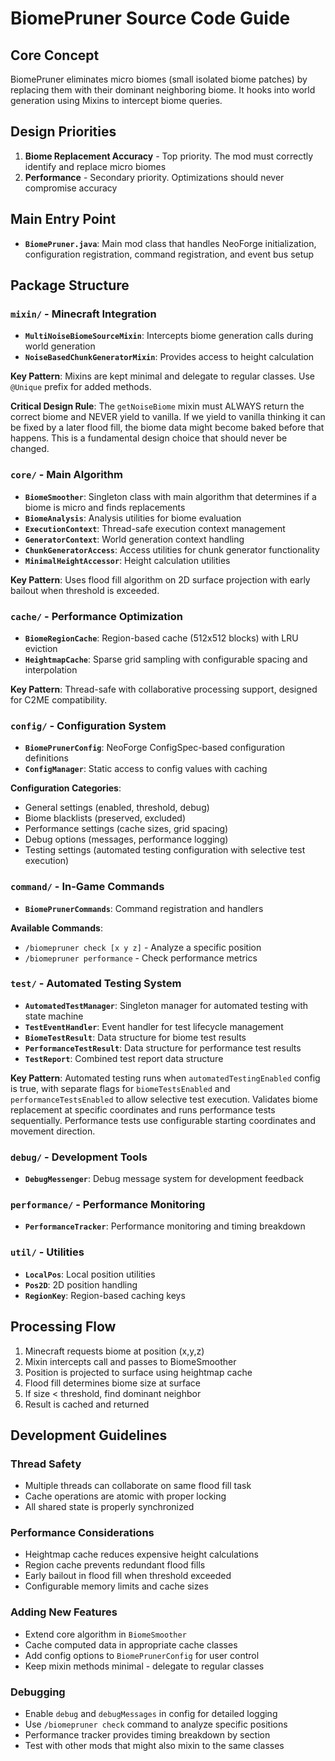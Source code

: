 # BiomePruner Source Code Guide

## Core Concept

BiomePruner eliminates micro biomes (small isolated biome patches) by replacing them with their dominant neighboring biome. It hooks into world generation using Mixins to intercept biome queries.

## Design Priorities

1. **Biome Replacement Accuracy** - Top priority. The mod must correctly identify and replace micro biomes
2. **Performance** - Secondary priority. Optimizations should never compromise accuracy

## Main Entry Point

- **`BiomePruner.java`**: Main mod class that handles NeoForge initialization, configuration registration, command registration, and event bus setup

## Package Structure

### `mixin/` - Minecraft Integration
- **`MultiNoiseBiomeSourceMixin`**: Intercepts biome generation calls during world generation
- **`NoiseBasedChunkGeneratorMixin`**: Provides access to height calculation

**Key Pattern**: Mixins are kept minimal and delegate to regular classes. Use `@Unique` prefix for added methods.

**Critical Design Rule**: The `getNoiseBiome` mixin must ALWAYS return the correct biome and NEVER yield to vanilla. If we yield to vanilla thinking it can be fixed by a later flood fill, the biome data might become baked before that happens. This is a fundamental design choice that should never be changed.

### `core/` - Main Algorithm
- **`BiomeSmoother`**: Singleton class with main algorithm that determines if a biome is micro and finds replacements
- **`BiomeAnalysis`**: Analysis utilities for biome evaluation
- **`ExecutionContext`**: Thread-safe execution context management
- **`GeneratorContext`**: World generation context handling
- **`ChunkGeneratorAccess`**: Access utilities for chunk generator functionality
- **`MinimalHeightAccessor`**: Height calculation utilities

**Key Pattern**: Uses flood fill algorithm on 2D surface projection with early bailout when threshold is exceeded.

### `cache/` - Performance Optimization
- **`BiomeRegionCache`**: Region-based cache (512x512 blocks) with LRU eviction
- **`HeightmapCache`**: Sparse grid sampling with configurable spacing and interpolation

**Key Pattern**: Thread-safe with collaborative processing support, designed for C2ME compatibility.

### `config/` - Configuration System
- **`BiomePrunerConfig`**: NeoForge ConfigSpec-based configuration definitions
- **`ConfigManager`**: Static access to config values with caching

**Configuration Categories**:
- General settings (enabled, threshold, debug)
- Biome blacklists (preserved, excluded)
- Performance settings (cache sizes, grid spacing)
- Debug options (messages, performance logging)
- Testing settings (automated testing configuration with selective test execution)

### `command/` - In-Game Commands
- **`BiomePrunerCommands`**: Command registration and handlers

**Available Commands**:
- `/biomepruner check [x y z]` - Analyze a specific position
- `/biomepruner performance` - Check performance metrics

### `test/` - Automated Testing System
- **`AutomatedTestManager`**: Singleton manager for automated testing with state machine
- **`TestEventHandler`**: Event handler for test lifecycle management
- **`BiomeTestResult`**: Data structure for biome test results
- **`PerformanceTestResult`**: Data structure for performance test results
- **`TestReport`**: Combined test report data structure

**Key Pattern**: Automated testing runs when `automatedTestingEnabled` config is true, with separate flags for `biomeTestsEnabled` and `performanceTestsEnabled` to allow selective test execution. Validates biome replacement at specific coordinates and runs performance tests sequentially. Performance tests use configurable starting coordinates and movement direction.

### `debug/` - Development Tools
- **`DebugMessenger`**: Debug message system for development feedback

### `performance/` - Performance Monitoring
- **`PerformanceTracker`**: Performance monitoring and timing breakdown

### `util/` - Utilities
- **`LocalPos`**: Local position utilities
- **`Pos2D`**: 2D position handling
- **`RegionKey`**: Region-based caching keys

## Processing Flow
1. Minecraft requests biome at position (x,y,z)
2. Mixin intercepts call and passes to BiomeSmoother
3. Position is projected to surface using heightmap cache
4. Flood fill determines biome size at surface
5. If size < threshold, find dominant neighbor
6. Result is cached and returned

## Development Guidelines

### Thread Safety
- Multiple threads can collaborate on same flood fill task
- Cache operations are atomic with proper locking
- All shared state is properly synchronized

### Performance Considerations
- Heightmap cache reduces expensive height calculations
- Region cache prevents redundant flood fills
- Early bailout in flood fill when threshold exceeded
- Configurable memory limits and cache sizes

### Adding New Features
- Extend core algorithm in `BiomeSmoother`
- Cache computed data in appropriate cache classes
- Add config options to `BiomePrunerConfig` for user control
- Keep mixin methods minimal - delegate to regular classes

### Debugging
- Enable `debug` and `debugMessages` in config for detailed logging
- Use `/biomepruner check` command to analyze specific positions
- Performance tracker provides timing breakdown by section
- Test with other mods that might also mixin to the same classes